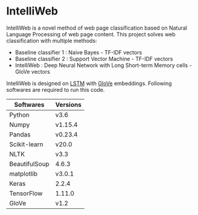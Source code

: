 # IntelliWeb
IntelliWeb is a novel method of web page classification based on Natural Language Processing of web page content. This project solves web classification with multiple methods:
* Baseline classifier 1 : Naive Bayes - TF-IDF vectors
* Baseline classifier 2 : Support Vector Machine - TF-IDF vectors
* IntelliWeb : Deep Neural Network with Long Short-term Memory cells - GloVe vectors

IntelliWeb is designed on [LSTM](https://www.mitpressjournals.org/doi/10.1162/neco.1997.9.8.1735) with [GloVe](https://nlp.stanford.edu/projects/glove/) embeddings. Following softwares are required to run this code.

Softwares | Versions
--- | ---
Python | v3.6
Numpy| v1.15.4
Pandas | v0.23.4
Scikit-learn | v20.0
NLTK | v3.3
BeautifulSoup | 4.6.3
matplotlib | v3.0.1
Keras | 2.2.4
TensorFlow | 1.11.0
GloVe | v1.2
